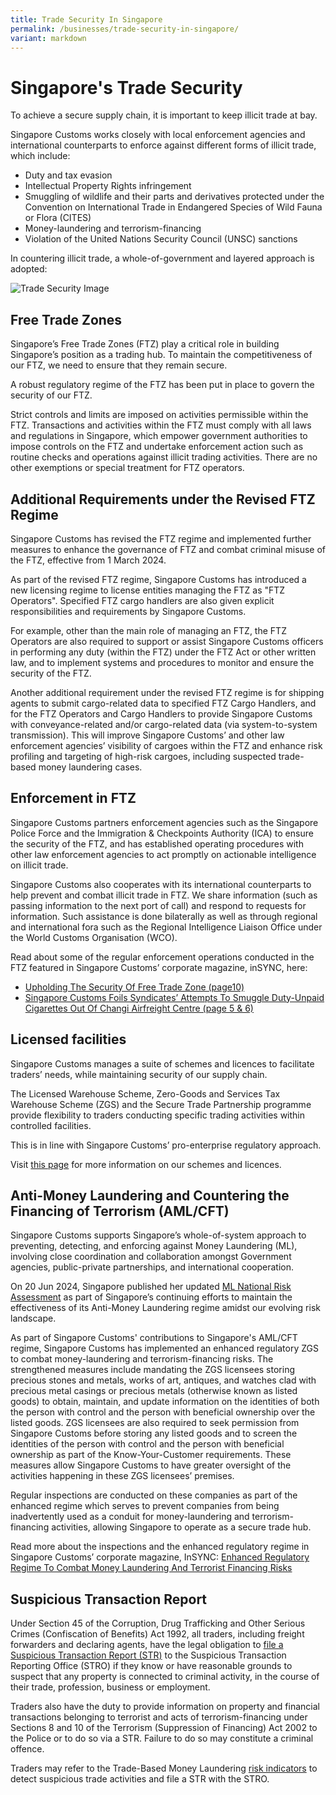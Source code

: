 ```yaml
---
title: Trade Security In Singapore
permalink: /businesses/trade-security-in-singapore/
variant: markdown
---
```

# Singapore's Trade Security

To achieve a secure supply chain, it is important to keep illicit trade at bay.

Singapore Customs works closely with local enforcement agencies and international counterparts to enforce against different forms of illicit trade, which include:

- Duty and tax evasion
- Intellectual Property Rights infringement
- Smuggling of wildlife and their parts and derivatives protected under the Convention on International Trade in Endangered Species of Wild Fauna or Flora (CITES)
- Money-laundering and terrorism-financing
- Violation of the United Nations Security Council (UNSC) sanctions

In countering illicit trade, a whole-of-government and layered approach is adopted:

![Trade Security Image](/images/trade-security-image.png)

## Free Trade Zones

Singapore’s Free Trade Zones (FTZ) play a critical role in building Singapore’s position as a trading hub. To maintain the competitiveness of our FTZ, we need to ensure that they remain secure.

A robust regulatory regime of the FTZ has been put in place to govern the security of our FTZ.

Strict controls and limits are imposed on activities permissible within the FTZ. Transactions and activities within the FTZ must comply with all laws and regulations in Singapore, which empower government authorities to impose controls on the FTZ and undertake enforcement action such as routine checks and operations against illicit trading activities. There are no other exemptions or special treatment for FTZ operators.

## Additional Requirements under the Revised FTZ Regime

Singapore Customs has revised the FTZ regime and implemented further measures to enhance the governance of FTZ and combat criminal misuse of the FTZ, effective from 1 March 2024.

As part of the revised FTZ regime, Singapore Customs has introduced a new licensing regime to license entities managing the FTZ as "FTZ Operators". Specified FTZ cargo handlers are also given explicit responsibilities and requirements by Singapore Customs.

For example, other than the main role of managing an FTZ, the FTZ Operators are also required to support or assist Singapore Customs officers in performing any duty (within the FTZ) under the FTZ Act or other written law, and to implement systems and procedures to monitor and ensure the security of the FTZ.

Another additional requirement under the revised FTZ regime is for shipping agents to submit cargo-related data to specified FTZ Cargo Handlers, and for the FTZ Operators and Cargo Handlers to provide Singapore Customs with conveyance-related and/or cargo-related data (via system-to-system transmission). This will improve Singapore Customs’ and other law enforcement agencies’ visibility of cargoes within the FTZ and enhance risk profiling and targeting of high-risk cargoes, including suspected trade-based money laundering cases.

## Enforcement in FTZ

Singapore Customs partners enforcement agencies such as the Singapore Police Force and the Immigration &amp; Checkpoints Authority (ICA) to ensure the security of the FTZ, and has established operating procedures with other law enforcement agencies to act promptly on actionable intelligence on illicit trade. 

Singapore Customs also cooperates with its international counterparts to help prevent and combat illicit trade in FTZ. We share information (such as passing information to the next port of call) and respond to requests for information. Such assistance is done bilaterally as well as through regional and international fora such as the Regional Intelligence Liaison Office under the World Customs Organisation (WCO).

Read about some of the regular enforcement operations conducted in the FTZ featured in Singapore Customs’ corporate magazine, inSYNC, here:

 - [Upholding The Security Of Free Trade Zone (page10)](/news-and-media/publications/2017-10-01-Issue47.pdf)
 - [Singapore Customs Foils Syndicates’ Attempts To Smuggle Duty-Unpaid Cigarettes Out Of Changi Airfreight Centre (page 5 &amp; 6)](/news-and-media/publications/2018-01-01-Issue48.pdf)
 
## Licensed facilities

Singapore Customs manages a suite of schemes and licences to facilitate traders’ needs, while maintaining security of our supply chain.

The Licensed Warehouse Scheme, Zero-Goods and Services Tax Warehouse Scheme (ZGS) and the Secure Trade Partnership programme provide flexibility to traders conducting specific trading activities within controlled facilities.

This is in line with Singapore Customs’ pro-enterprise regulatory approach.

Visit [this page](/businesses/customs-schemes-licences-framework/overview) for more information on our schemes and licences.

## Anti-Money Laundering and Countering the Financing of Terrorism (AML/CFT)

Singapore Customs supports Singapore’s whole-of-system approach to preventing, detecting, and enforcing against Money Laundering (ML), involving close coordination and collaboration amongst Government agencies, public-private partnerships, and international cooperation.

On 20 Jun 2024, Singapore published her updated [ML National Risk Assessment](https://www.mas.gov.sg/publications/monographs-or-information-paper/2024/money-laundering-national-risk-assessment "https://www.mas.gov.sg/publications/monographs-or-information-paper/2024/money-laundering-national-risk-assessment") as part of Singapore’s continuing efforts to maintain the effectiveness of its Anti-Money Laundering regime amidst our evolving risk landscape.

As part of Singapore Customs' contributions to Singapore's AML/CFT regime, Singapore Customs has implemented an enhanced regulatory ZGS to combat money-laundering and terrorism-financing risks. The strengthened measures include mandating the ZGS licensees storing precious stones and metals, works of art, antiques, and watches clad with precious metal casings or precious metals (otherwise known as listed goods) to obtain, maintain, and update information on the identities of both the person with control and the person with beneficial ownership over the listed goods. ZGS licensees are also required to seek permission from Singapore Customs before storing any listed goods and to screen the identities of the person with control and the person with beneficial ownership as part of the Know-Your-Customer requirements. These measures allow Singapore Customs to have greater oversight of the activities happening in these ZGS licensees’ premises.

Regular inspections are conducted on these companies as part of the enhanced regime which serves to prevent companies from being inadvertently used as a conduit for money-laundering and terrorism-financing activities, allowing Singapore to operate as a secure trade hub.

Read more about the inspections and the enhanced regulatory regime in Singapore Customs’ corporate magazine, InSYNC: [Enhanced Regulatory Regime To Combat Money Laundering And Terrorist Financing Risks](/news-and-media/publications/2018-04-01-Issue49.pdf)

## Suspicious Transaction Report

Under Section 45 of the Corruption, Drug Trafficking and Other Serious Crimes (Confiscation of Benefits) Act 1992, all traders, including freight forwarders and declaring agents, have the legal obligation to [file a Suspicious Transaction Report (STR)](http://www.police.gov.sg/sonar) to the Suspicious Transaction Reporting Office (STRO) if they know or have reasonable grounds to suspect that any property is connected to criminal activity, in the course of their trade, profession, business or employment.

Traders also have the duty to provide information on property and financial transactions belonging to terrorist and acts of terrorism-financing under Sections 8 and 10 of the Terrorism (Suppression of Financing) Act 2002 to the Police or to do so via a STR. Failure to do so may constitute a criminal offence.

Traders may refer to the Trade-Based Money Laundering <a href="/files/Updated_TBML_risk_indicators.pdf" rel="noopener noreferrer nofollow" target="_blank">risk indicators</a> to detect suspicious trade activities  and file a STR with the STRO.